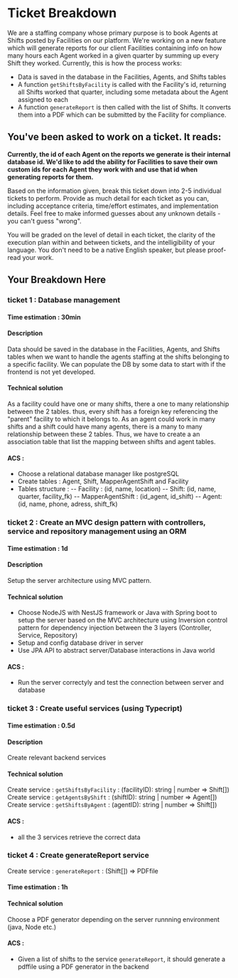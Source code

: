 # Ticket Breakdown
We are a staffing company whose primary purpose is to book Agents at Shifts posted by Facilities on our platform. We're working on a new feature which will generate reports for our client Facilities containing info on how many hours each Agent worked in a given quarter by summing up every Shift they worked. Currently, this is how the process works:

- Data is saved in the database in the Facilities, Agents, and Shifts tables
- A function `getShiftsByFacility` is called with the Facility's id, returning all Shifts worked that quarter, including some metadata about the Agent assigned to each
- A function `generateReport` is then called with the list of Shifts. It converts them into a PDF which can be submitted by the Facility for compliance.

## You've been asked to work on a ticket. It reads:

**Currently, the id of each Agent on the reports we generate is their internal database id. We'd like to add the ability for Facilities to save their own custom ids for each Agent they work with and use that id when generating reports for them.**


Based on the information given, break this ticket down into 2-5 individual tickets to perform. Provide as much detail for each ticket as you can, including acceptance criteria, time/effort estimates, and implementation details. Feel free to make informed guesses about any unknown details - you can't guess "wrong".


You will be graded on the level of detail in each ticket, the clarity of the execution plan within and between tickets, and the intelligibility of your language. You don't need to be a native English speaker, but please proof-read your work.

## Your Breakdown Here



### ticket 1 : Database management



#### Time estimation : 30min

#### Description
Data should be saved in the database in the Facilities, Agents, and Shifts tables when we want to handle the agents staffing at the shifts belonging to a specific facility. We can populate the DB by some data to start with if the frontend is not yet developed.

#### Technical solution
As a facility could have one or many shifts, there a one to many relationship between the 2 tables. thus, every shift has a foreign key referencing the "parent" facility to which it belongs to. As an agent could work in many shifts and a shift could have many agents, there is a many to many relationship between these 2 tables. Thus, we have to create a an association table that list the mapping between shifts and agent tables. 


#### ACS : 
- Choose a relational database manager like postgreSQL
- Create tables : Agent, Shift, MapperAgentShift and Facility
- Tables structure : 
  -- Facility : (id, name, location)
  -- Shift: (id, name, quarter, facility_fk)
  -- MapperAgentShift : (id_agent, id_shift) 
  -- Agent: (id, name, phone, adress, shift_fk)

### ticket 2 : Create an MVC design pattern with controllers, service and repository management using an ORM

#### Time estimation : 1d


#### Description
Setup the server architecture using MVC pattern.

#### Technical solution
- Choose NodeJS with NestJS framework or Java with Spring boot to setup the server based on the MVC architecture using Inversion control pattern for dependency injection between the 3 layers (Controller, Service, Repository)
- Setup and config database driver in server
- Use JPA API to abstract server/Database interactions in Java world

#### ACS : 
- Run the server correctyly and test the connection between server and database

### ticket 3 : Create useful services (using Typecript)

#### Time estimation : 0.5d


#### Description
Create relevant backend services

#### Technical solution

Create service : `getShiftsByFacility` : (facilityID): string | number => Shift[])
Create service : `getAgentsByShift` : (shiftID): string | number => Agent[])
Create service : `getShiftsByAgent` : (agentID): string | number => Shift[])

#### ACS :
- all the  3 services retrieve the correct data

### ticket 4 : Create generateReport service
Create service : `generateReport` : (Shift[]) => PDFfile

#### Time estimation : 1h


#### Technical solution
Choose a PDF generator depending on the server runnning environment (java, Node etc.)

#### ACS : 
- Given a list of shifts to the service `generateReport`, it should generate a pdffile using a PDF generator in the backend



























